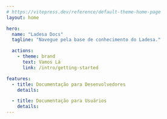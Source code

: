```yaml
---
# https://vitepress.dev/reference/default-theme-home-page
layout: home

hero:
  name: "Ladesa Docs"
  tagline: "Navegue pela base de conhecimento do Ladesa."

  actions:
    - theme: brand
      text: Vamos Lá
      link: /intro/getting-started

features:
  - title: Documentação para Desenvolvedores
    details:

  - title: Documentação para Usuários
    details:
---
```

